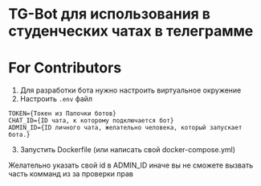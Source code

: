 # TG-Bot для использования в студенческих чатах в телеграмме


# For Contributors

1. Для разработки бота нужно настроить виртуальное окружение
2. Настроить `.env` файл
```dotenv
TOKEN={Токен из Папочки ботов}
CHAT_ID={ID чата, к которому подключается бот}
ADMIN_ID={ID личного чата, желательно человека, который запускает бота.}
```
3. Запустить Dockerfile (или написать свой docker-compose.yml)


Желательно указать свой id в ADMIN_ID иначе вы не сможете вызвать часть комманд из за проверки прав


